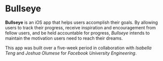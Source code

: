 # Bullseye

**Bullseye** is an iOS app that helps users accomplish their goals. By allowing users to track their progress, receive inspiration and encouragement from fellow users, and be held accountable for progress, *Bullseye* intends to maintain the motivation users need to reach their dreams.

This app was built over a five-week period in collaboration with *Isabella Teng* and *Joshua Olumese* for *Facebook University Engineering*.
